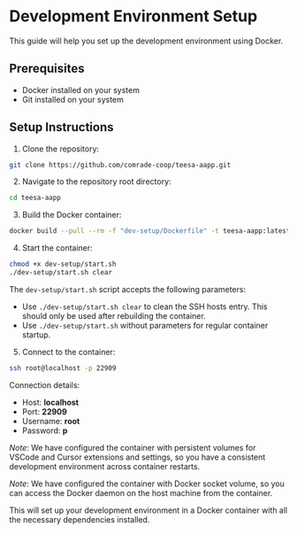 # Development Environment Setup

This guide will help you set up the development environment using Docker.

## Prerequisites

- Docker installed on your system
- Git installed on your system

## Setup Instructions

1. Clone the repository:
```bash
git clone https://github.com/comrade-coop/teesa-aapp.git
```

2. Navigate to the repository root directory:
```bash
cd teesa-aapp
```

3. Build the Docker container:
```bash
docker build --pull --rm -f "dev-setup/Dockerfile" -t teesa-aapp:latest .
```

4. Start the container:
```bash
chmod +x dev-setup/start.sh
./dev-setup/start.sh clear
```

The `dev-setup/start.sh` script accepts the following parameters:
- Use `./dev-setup/start.sh clear` to clean the SSH hosts entry. This should only be used after rebuilding the container.
- Use `./dev-setup/start.sh` without parameters for regular container startup.

5. Connect to the container:
```bash
ssh root@localhost -p 22909
```

Connection details:
- Host: **localhost**
- Port: **22909**
- Username: **root**
- Password: **p**

*Note*: We have configured the container with persistent volumes for VSCode and Cursor extensions and settings, so you have a consistent development environment across container restarts.

*Note*: We have configured the container with Docker socket volume, so you can access the Docker daemon on the host machine from the container.

This will set up your development environment in a Docker container with all the necessary dependencies installed.